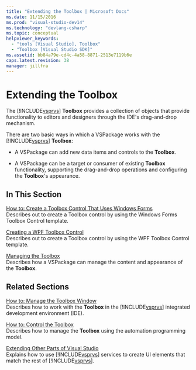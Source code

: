 ```yaml
---
title: "Extending the Toolbox | Microsoft Docs"
ms.date: 11/15/2016
ms.prod: "visual-studio-dev14"
ms.technology: "devlang-csharp"
ms.topic: conceptual
helpviewer_keywords: 
  - "tools [Visual Studio], Toolbox"
  - "Toolbox [Visual Studio SDK]"
ms.assetid: bb84a79e-cd4c-4a58-8871-2513e7119b6e
caps.latest.revision: 38
manager: jillfra
---
```

# Extending the Toolbox
The [!INCLUDE[vsprvs](../includes/vsprvs-md.md)] **Toolbox** provides a collection of objects that provide functionality to editors and designers through the IDE's drag-and-drop mechanism.  
  
 There are two basic ways in which a VSPackage works with the [!INCLUDE[vsprvs](../includes/vsprvs-md.md)] **Toolbox**:  
  
-   A VSPackage can add new data items and controls to the **Toolbox**.  
  
-   A VSPackage can be a target or consumer of existing **Toolbox** functionality, supporting the drag-and-drop operations and configuring the **Toolbox**'s appearance.  
  
## In This Section  
 [How to: Create a Toolbox Control That Uses Windows Forms](../misc/how-to-create-a-toolbox-control-that-uses-windows-forms.md)  
 Describes out to create a Toolbox control by using the Windows Forms Toolbox Control template.  
  
 [Creating a WPF Toolbox Control](../extensibility/creating-a-wpf-toolbox-control.md)  
 Describes out to create a Toolbox control by using the WPF Toolbox Control template.  
  
 [Managing the Toolbox](../misc/managing-the-toolbox.md)  
 Describes how a VSPackage can manage the content and appearance of the **Toolbox**.  
  
## Related Sections  
 [How to: Manage the Toolbox Window](http://msdn.microsoft.com/a022c3fe-298c-4a59-a48f-b050da90ebc2)  
 Describes how to work with the **Toolbox** in the [!INCLUDE[vsprvs](../includes/vsprvs-md.md)] integrated development environment (IDE).  
  
 [How to: Control the Toolbox](http://msdn.microsoft.com/library/c9d8a18a-d2bc-43d4-a803-601bfc6a6599)  
 Describes how to manage the **Toolbox** using the automation programming model.  
  
 [Extending Other Parts of Visual Studio](../extensibility/extending-other-parts-of-visual-studio.md)  
 Explains how to use [!INCLUDE[vsprvs](../includes/vsprvs-md.md)] services to create UI elements that match the rest of [!INCLUDE[vsprvs](../includes/vsprvs-md.md)].
